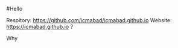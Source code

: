 #Hello

Respitory: https://github.com/icmabad/icmabad.github.io
Website: https://icmabad.github.io ?

Why